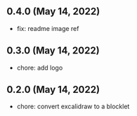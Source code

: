 ## 0.4.0 (May 14, 2022)

- fix: readme image ref

## 0.3.0 (May 14, 2022)

- chore: add logo

## 0.2.0 (May 14, 2022)

- chore: convert excalidraw to a blocklet
